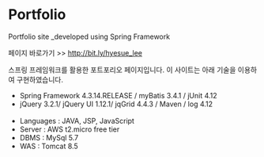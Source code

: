 # Portfolio
Portfolio site _developed using Spring Framework

페이지 바로가기 >> http://bit.ly/hyesue_lee

스프링 프레임워크를 활용한 포트포리오 페이지입니다. 
이 사이트는 아래 기술을 이용하여 구현하였습니다.
<br/>
<span style="font-size:20px;font-weight:400;line-height: 30px">
<ul>
  <li>Spring Framework 4.3.14.RELEASE / myBatis 3.4.1 / jUnit 4.12</li>
  <li>jQuery 3.2.1/ jQuery UI 1.12.1/ jqGrid 4.4.3 / Maven / log 4.12 </li>
  <br/>
  <li>Languages : JAVA, JSP, JavaScript</li>
  <li>Server : AWS t2.micro free tier</li>
  <li>DBMS : MySql 5.7</li>
  <li>WAS : Tomcat 8.5</li>

